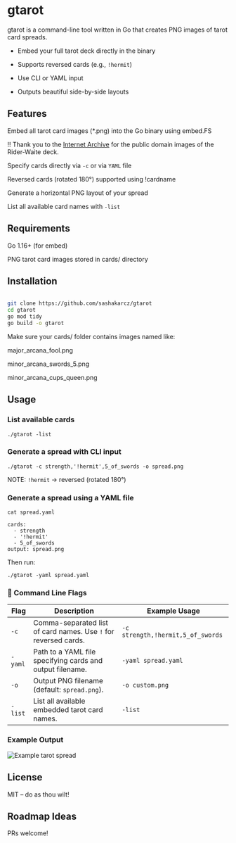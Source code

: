 # gtarot

gtarot is a command-line tool written in Go that creates PNG images of tarot card spreads.

- Embed your full tarot deck directly in the binary

- Supports reversed cards (e.g., `!hermit`)

- Use CLI or YAML input

- Outputs beautiful side-by-side layouts

## Features

Embed all tarot card images (*.png) into the Go binary using embed.FS

!! Thank you to the [Internet Archive](https://archive.org/details/rider-waite-tarot) for the public domain images of the Rider-Waite deck.

Specify cards directly via `-c` or via `YAML` file

Reversed cards (rotated 180°) supported using !cardname

Generate a horizontal PNG layout of your spread

List all available card names with `-list`

## Requirements

Go 1.16+ (for embed)

PNG tarot card images stored in cards/ directory

## Installation

```bash

git clone https://github.com/sashakarcz/gtarot
cd gtarot
go mod tidy
go build -o gtarot
```

Make sure your cards/ folder contains images named like:

major_arcana_fool.png

minor_arcana_swords_5.png

minor_arcana_cups_queen.png

## Usage

### List available cards

```
./gtarot -list
```

### Generate a spread with CLI input

```
./gtarot -c strength,'!hermit',5_of_swords -o spread.png

```

NOTE: `!hermit` → reversed (rotated 180°)

### Generate a spread using a YAML file

```
cat spread.yaml

cards:
  - strength
  - '!hermit'
  - 5_of_swords
output: spread.png
```

Then run:

```
./gtarot -yaml spread.yaml
```

### 🧾 Command Line Flags

| Flag      | Description                                                     | Example Usage                                  |
|-----------|-----------------------------------------------------------------|------------------------------------------------|
| `-c`      | Comma-separated list of card names. Use `!` for reversed cards. | `-c strength,!hermit,5_of_swords`              |
| `-yaml`   | Path to a YAML file specifying cards and output filename.       | `-yaml spread.yaml`                            |
| `-o`      | Output PNG filename (default: `spread.png`).                    | `-o custom.png`                                |
| `-list`   | List all available embedded tarot card names.                   | `-list`                                        |


### Example Output

![Example tarot spread](output.png)


## License

MIT – do as thou wilt!

## Roadmap Ideas



PRs welcome!


